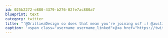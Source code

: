 ```yaml
---
id: 025b2272-e880-4379-b276-02fe7ac880a7
blueprint: text
category: twitter
title: "'@OrillieaDesign so does that mean you're joining us? :) @austinxt"
caption: '<span class="username username_linked">@<a href="https://twitter.com/OrillieaDesign" title="Orilliea Design">OrillieaDesign</a></span> so does that mean you''re joining us? :) <span class="username username_linked">@<a href="https://twitter.com/austinxt" title="Zenia Austin">austinxt</a></span>'
---
```

